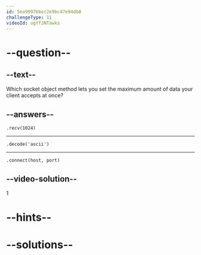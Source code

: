 ```yaml
---
id: 5ea9997bbec2e9bc47e94db0
challengeType: 11
videoId: ugYfJNTawks
---
```


# --question--

## --text--

Which socket object method lets you set the maximum amount of data your client accepts at once?

## --answers--

`.recv(1024)`

---

`.decode('ascii')`

---

`.connect(host, port)`

## --video-solution--

1

# --hints--


# --solutions--

